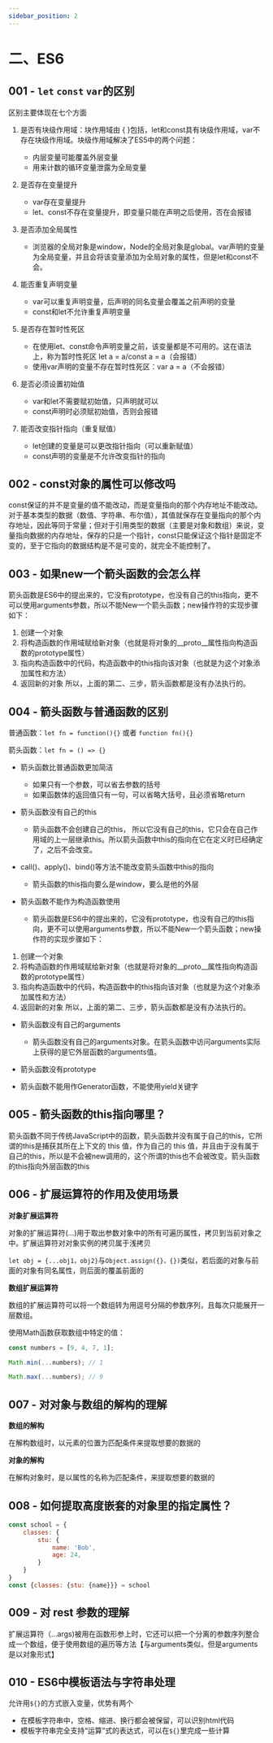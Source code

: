 ```yaml
---
sidebar_position: 2
---
```


# 二、ES6

## 001 - `let` `const` `var`的区别

区别主要体现在七个方面

1. 是否有块级作用域：块作用域由 { }包括，let和const具有块级作用域，var不存在块级作用域。块级作用域解决了ES5中的两个问题：

    - 内层变量可能覆盖外层变量
    - 用来计数的循环变量泄露为全局变量

2. 是否存在变量提升

    - var存在变量提升
    - let、const不存在变量提升，即变量只能在声明之后使用，否在会报错

3. 是否添加全局属性

    - 浏览器的全局对象是window，Node的全局对象是global。var声明的变量为全局变量，并且会将该变量添加为全局对象的属性，但是let和const不会。

4. 能否重复声明变量

    - var可以重复声明变量，后声明的同名变量会覆盖之前声明的变量
    - const和let不允许重复声明变量

5. 是否存在暂时性死区

    - 在使用let、const命令声明变量之前，该变量都是不可用的。这在语法上，称为暂时性死区 let a = a/const a = a（会报错）
    - 使用var声明的变量不存在暂时性死区：var a = a（不会报错）

6. 是否必须设置初始值

    - var和let不需要赋初始值，只声明就可以
    - const声明时必须赋初始值，否则会报错

7. 能否改变指针指向（重复赋值）

    - let创建的变量是可以更改指针指向（可以重新赋值）
    - const声明的变量是不允许改变指针的指向

## 002 - const对象的属性可以修改吗

const保证的并不是变量的值不能改动，而是变量指向的那个内存地址不能改动。对于基本类型的数据（数值、字符串、布尔值），其值就保存在变量指向的那个内存地址，因此等同于常量；但对于引用类型的数据（主要是对象和数组）来说，变量指向数据的内存地址，保存的只是一个指针，const只能保证这个指针是固定不变的，至于它指向的数据结构是不是可变的，就完全不能控制了。

## 003 - 如果new一个箭头函数的会怎么样

箭头函数是ES6中的提出来的，它没有prototype，也没有自己的this指向，更不可以使用arguments参数，所以不能New一个箭头函数；new操作符的实现步骤如下：

1. 创建一个对象
2. 将构造函数的作用域赋给新对象（也就是将对象的__proto__属性指向构造函数的prototype属性）
3. 指向构造函数中的代码，构造函数中的this指向该对象（也就是为这个对象添加属性和方法）
4. 返回新的对象 所以，上面的第二、三步，箭头函数都是没有办法执行的。

## 004 - 箭头函数与普通函数的区别

普通函数：`let fn = function(){}` 或者 `function fn(){}`

箭头函数：`let fn = () => {}`

- 箭头函数比普通函数更加简洁

    - 如果只有一个参数，可以省去参数的括号
    - 如果函数体的返回值只有一句，可以省略大括号，且必须省略return

- 箭头函数没有自己的this

    - 箭头函数不会创建自己的this， 所以它没有自己的this，它只会在自己作用域的上一层继承this。所以箭头函数中this的指向在它在定义时已经确定了，之后不会改变。

- call()、apply()、bind()等方法不能改变箭头函数中this的指向

    - 箭头函数的this指向要么是window，要么是他的外层

- 箭头函数不能作为构造函数使用

    - 箭头函数是ES6中的提出来的，它没有prototype，也没有自己的this指向，更不可以使用arguments参数，所以不能New一个箭头函数；new操作符的实现步骤如下：

1. 创建一个对象
2. 将构造函数的作用域赋给新对象（也就是将对象的__proto__属性指向构造函数的prototype属性）
3. 指向构造函数中的代码，构造函数中的this指向该对象（也就是为这个对象添加属性和方法）
4. 返回新的对象 所以，上面的第二、三步，箭头函数都是没有办法执行的。

- 箭头函数没有自己的arguments

    - 箭头函数没有自己的arguments对象。在箭头函数中访问arguments实际上获得的是它外层函数的arguments值。

- 箭头函数没有prototype
- 箭头函数不能用作Generator函数，不能使用yield关键字

## 005 - 箭头函数的this指向哪⾥？

箭头函数不同于传统JavaScript中的函数，箭头函数并没有属于⾃⼰的this，它所谓的this是捕获其所在上下⽂的 this 值，作为⾃⼰的 this
值，并且由于没有属于⾃⼰的this，所以是不会被new调⽤的，这个所谓的this也不会被改变。箭头函数的this指向外层函数的this

## 006 - 扩展运算符的作用及使用场景

**对象扩展运算符**

对象的扩展运算符(...)用于取出参数对象中的所有可遍历属性，拷贝到当前对象之中。扩展运算符对对象实例的拷贝属于浅拷贝

`let obj = {...obj1，obj2}`与`Object.assign({}，{})`类似，若后面的对象与前面的对象有同名属性，则后面的覆盖前面的

**数组扩展运算符**

数组的扩展运算符可以将一个数组转为用逗号分隔的参数序列，且每次只能展开一层数组。

使用Math函数获取数组中特定的值：

```javascript
const numbers = [9, 4, 7, 1];

Math.min(...numbers); // 1

Math.max(...numbers); // 9
```

## 007 - 对对象与数组的解构的理解

**数组的解构**

在解构数组时，以元素的位置为匹配条件来提取想要的数据的

**对象的解构**

在解构对象时，是以属性的名称为匹配条件，来提取想要的数据的

## 008 - 如何提取高度嵌套的对象里的指定属性？

```javascript
const school = {
    classes: {
        stu: {
            name: 'Bob',
            age: 24,
        }
    }
}
const {classes: {stu: {name}}} = school
```

## 009 - 对 rest 参数的理解

扩展运算符（...args)被用在函数形参上时，它还可以把一个分离的参数序列整合成一个数组，便于使用数组的遍历等方法【与arguments类似，但是arguments是以对象形式】

## 010 - ES6中模板语法与字符串处理

允许用`${}`的方式嵌入变量，优势有两个

- 在模板字符串中，空格、缩进、换行都会被保留，可以识别html代码
- 模板字符串完全支持“运算”式的表达式，可以在`${}`里完成一些计算
